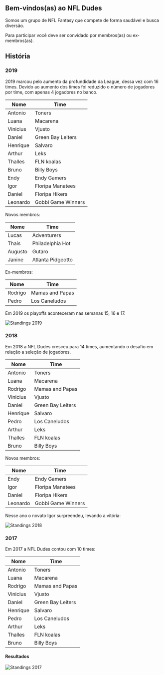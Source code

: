 ## Bem-vindos(as) ao NFL Dudes

Somos um grupo de NFL Fantasy que compete de forma saudável e busca diversão.

Para participar você deve ser convidado por membros(as) ou ex-membros(as).

## História

### 2019

2019 marcou pelo aumento da profundidade da League, dessa vez com 16 times. Devido ao aumento dos times foi reduzido o número de jogadores por time, com apenas 4 jogadores no banco. 

| Nome | Time |
| ------ | ------ |
| Antonio | Toners |
| Luana | Macarena |
| Vinicius | Vjusto |
| Daniel | Green Bay Leiters |
| Henrique | Salvaro |
| Arthur | Leks |
| Thalles | FLN koalas |
| Bruno | Billy Boys |
| Endy | Endy Gamers |
| Igor | Floripa Manatees |
| Daniel | Floripa Hikers |
| Leonardo | Gobbi Game Winners |

Novos membros:

| Nome | Time |
| ------ | ------ |
| Lucas | Adventurers |
| Thais | Philadelphia Hot |
| Augusto | Gutaro |
| Janine | Atlanta Pidgeotto |

Ex-membros:

| Nome | Time |
| ------ | ------ |
| Rodrigo | Mamas and Papas |
| Pedro | Los Caneludos |

Em 2019 os playoffs aconteceram nas semanas 15, 16 e 17. 

![Standings 2019](https://antonioduarte.github.io/nfldudes/images/standings-2019.png)

### 2018

Em 2018 a NFL Dudes cresceu para 14 times, aumentando o desafio em relação a seleção de jogadores.

| Nome | Time |
| ------ | ------ |
| Antonio | Toners |
| Luana | Macarena |
| Rodrigo | Mamas and Papas |
| Vinicius | Vjusto |
| Daniel | Green Bay Leiters |
| Henrique | Salvaro |
| Pedro | Los Caneludos |
| Arthur | Leks |
| Thalles | FLN koalas |
| Bruno | Billy Boys |

Novos membros:

| Nome | Time |
| ------ | ------ |
| Endy | Endy Gamers |
| Igor | Floripa Manatees |
| Daniel | Floripa Hikers |
| Leonardo | Gobbi Game Winners |

Nesse ano o novato Igor surpreendeu, levando a vitória:

![Standings 2018](https://antonioduarte.github.io/nfldudes/images/standings-2018.png)

### 2017

Em 2017 a NFL Dudes contou com 10 times:

| Nome     | Time              |
| -------- | ----------------- |
| Antonio  | Toners            |
| Luana    | Macarena          |
| Rodrigo  | Mamas and Papas   |
| Vinicius | Vjusto            |
| Daniel   | Green Bay Leiters |
| Henrique | Salvaro           |
| Pedro    | Los Caneludos     |
| Arthur   | Leks              |
| Thalles  | FLN koalas        |
| Bruno    | Billy Boys        |

#### Resultados

![Standings 2017](https://antonioduarte.github.io/nfldudes/images/standings-2017.png)
